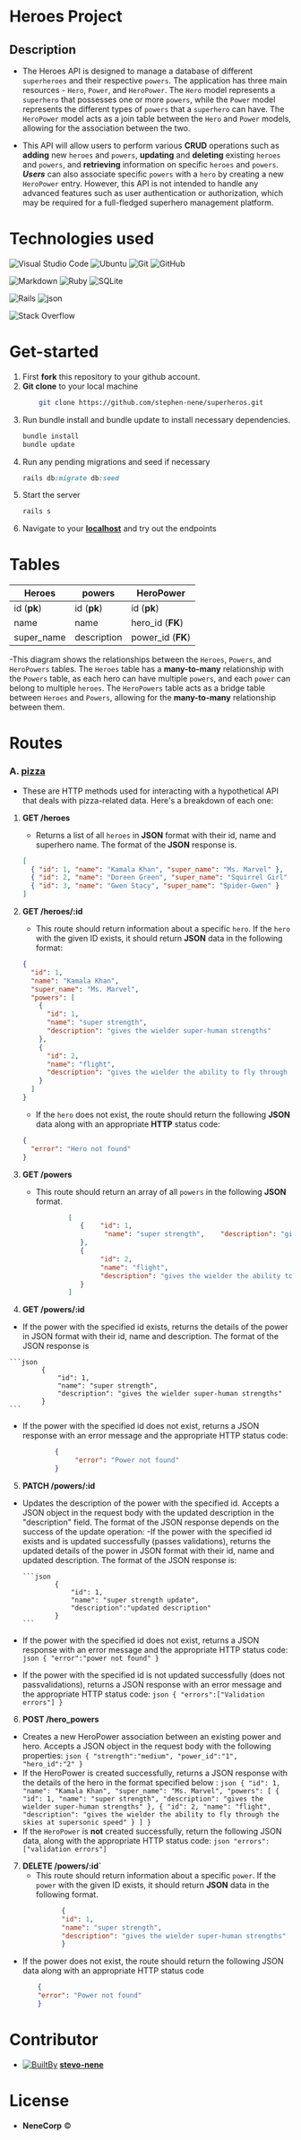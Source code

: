 # Heroes Project

## Description

- The Heroes API is designed to manage a database of different `superheroes` and their respective `powers`. The application has three main resources - `Hero`, `Power`, and `HeroPower`. The `Hero` model represents a `superhero` that possesses one or more `powers`, while the `Power` model represents the different types of `powers` that a `superhero` can have. The `HeroPower` model acts as a join table between the `Hero` and `Power` models, allowing for the association between the two.

- This API will allow users to perform various **CRUD** operations such as **adding** new `heroes` and `powers`, **updating** and **deleting** existing `heroes` and `powers`, and **retrieving** information on specific `heroes` and `powers`. **_Users_** can also associate specific `powers` with a `hero` by creating a new `HeroPower` entry. However, this API is not intended to handle any advanced features such as user authentication or authorization, which may be required for a full-fledged superhero management platform.

# Technologies used

![Visual Studio Code](https://img.shields.io/badge/Visual%20Studio%20Code-0078d7.svg?style=for-the-badge&logo=visual-studio-code&logoColor=white) ![Ubuntu](https://img.shields.io/badge/Ubuntu-E95420?style=for-the-badge&logo=ubuntu&logoColor=white) ![Git](https://img.shields.io/badge/GIT-E44C30?style=for-the-badge&logo=git&logoColor=white) ![GitHub](https://img.shields.io/badge/github-%23121011.svg?style=for-the-badge&logo=github&logoColor=white)

![Markdown](https://img.shields.io/badge/markdown-%23000000.svg?style=for-the-badge&logo=markdown&logoColor=white) ![Ruby](https://img.shields.io/badge/ruby-%23CC342D.svg?style=for-the-badge&logo=ruby&logoColor=white) ![SQLite](https://img.shields.io/badge/sqlite3-%2307405e.svg?style=for-the-badge&logo=sqlite&logoColor=white)

![Rails](https://img.shields.io/badge/rails-%23CC0000.svg?style=for-the-badge&logo=ruby-on-rails&logoColor=white) ![json](https://img.shields.io/badge/json-5E5C5C?style=for-the-badge&logo=json&logoColor=white)

![Stack Overflow](https://img.shields.io/badge/-Stackoverflow-FE7A16?style=for-the-badge&logo=stack-overflow&logoColor=white)

# Get-started

1. First **fork** this repository to your github account.
2. **Git clone** to your local machine
   ```bash
       git clone https://github.com/stephen-nene/superheros.git
   ```
3. Run bundle install and bundle update to install necessary dependencies.
   ```sh
   bundle install
   bundle update
   ```
   <!-- - If the above commands bring an error try appending bundle exec.
      ```sh
          bundle exec -->
4. Run any pending migrations and seed if necessary
   ```ruby
   rails db:migrate db:seed
   ```
5. Start the server
   ```ruby
   rails s
   ```
6. Navigate to your **[localhost](http://localhost:3000/)** and try out the endpoints

# Tables

| Heroes      | powers      | HeroPower         |
| ----------- | ----------- | ----------------- |
| id (**pk**) | id (**pk**) | id (**pk**)       |
| name        | name        | hero_id (**FK**)  |
| super_name  | description | power_id (**FK**) |

-This diagram shows the relationships between the `Heroes`, `Powers`, and `HeroPowers` tables. The `Heroes` table has a **many-to-many** relationship with the `Powers` table, as each hero can have multiple `powers`, and each `power` can belong to multiple `heroes`. The `HeroPowers` table acts as a bridge table between `Heroes` and `Powers`, allowing for the **many-to-many** relationship between them.

# Routes

### A. <u>pizza</u>

- These are HTTP methods used for interacting with a hypothetical API that deals with pizza-related data. Here's a breakdown of each one:

1. **GET /heroes**

   - Returns a list of all `heroes` in **JSON** format with their id, name and superhero name. The format of the **JSON** response is.

   ```json
   [
     { "id": 1, "name": "Kamala Khan", "super_name": "Ms. Marvel" },
     { "id": 2, "name": "Doreen Green", "super_name": "Squirrel Girl" },
     { "id": 3, "name": "Gwen Stacy", "super_name": "Spider-Gwen" }
   ]
   ```

2. **GET /heroes/:id**

   - This route should return information about a specific `hero`. If the `hero` with the given ID exists, it should return **JSON** data in the following format:

   ```json
   {
     "id": 1,
     "name": "Kamala Khan",
     "super_name": "Ms. Marvel",
     "powers": [
       {
         "id": 1,
         "name": "super strength",
         "description": "gives the wielder super-human strengths"
       },
       {
         "id": 2,
         "name": "flight",
         "description": "gives the wielder the ability to fly through the skies at supersonic speed"
       }
     ]
   }
   ```

   - If the `hero` does not exist, the route should return the following **JSON** data along with an appropriate **HTTP** status code:

   ```json
   {
     "error": "Hero not found"
   }
   ```

3. **GET /powers**

   - This route should return an array of all `powers` in the following **JSON** format.

     ```json
             [
                {    "id": 1,
                      "name": "super strength",    "description": "gives the wielder super-human strengths"
                },
                {
                     "id": 2,
                     "name": "flight",
                     "description": "gives the wielder the ability to fly through the skies at supersonic speed"
                }
             ]

     ```
4. **GET /powers/:id**
  -  If the power with the specified id exists, returns the details of the power in JSON format with their id, name and description. The format of the JSON response is

    ```json
            {
                "id": 1,
                "name": "super strength",
                "description": "gives the wielder super-human strengths"
            }
    ```
  - If the power with the specified id does not exist, returns a JSON response with an error message and the appropriate HTTP status code:
    ```json
            {
                 "error": "Power not found"
            }
    ```
5. **PATCH /powers/:id**
  - Updates the description of the power with the specified id. Accepts a JSON object in the request body with the updated description in the "description" field. The format of the JSON response depends on the success of the update operation:
      -If the power with the specified id exists and is updated successfully (passes validations), returns the updated details of the power in JSON format with their id, name and updated description. The format of the JSON response is:

        ```json
                {
                    "id": 1,
                    "name": "super strength update",
                    "description":"updated description"
                }
        ```
  - If the power with the specified id does not exist, returns a JSON response with an error message and the appropriate HTTP status code:
        ```json
                {
                    "error":"power not found"
                }
        ```
  - If the power with the specified id is not updated successfully (does not passvalidations), returns a JSON response with an error message and the appropriate HTTP status code:
        ```json
                {
                    "errors":["Validation errors"]
                }
        ```
6. **POST /hero_powers**
  - Creates a new HeroPower association between an existing power and hero. Accepts a JSON object in the request body with the following properties:
        ```json
                {
                    "strength":"medium",
                    "power_id":"1",
                    "hero_id":"2"
                }
        ```
  - If the HeroPower is created successfully, returns a JSON response with the details of the hero in the format specified below :
        ```json
           {
                "id": 1,
                "name": "Kamala Khan",
                "super_name": "Ms. Marvel",
                "powers": [
                    {
                    "id": 1,
                    "name": "super strength",
                    "description": "gives the wielder super-human strengths"
                    },
                    {
                    "id": 2,
                    "name": "flight",
                    "description": "gives the wielder the ability to fly through the skies at supersonic speed"
                    }
                ]
            }
        ```
  - If the `HeroPower` is **not** created successfully, return the following JSON data, along with the appropriate HTTP status code:
        ```json
                "errors": ["validation errors"]
        ```


7. **DELETE /powers/:id`**
   - This route should return information about a specific `power`. If the `power` with the given ID exists, it should return **JSON** data in the following format.
  ```json
               {
               "id": 1,
               "name": "super strength",
               "description": "gives the wielder super-human strengths"
               }
   ```
  - If the power does not exist, the route should return the following JSON data along with an appropriate HTTP status code

 ```json
        {
        "error": "Power not found"
        }
 ```




# Contributor

- [ ![BuiltBy](https://img.shields.io/badge/Built-By-GE7A10?style=flat-square&logo=BuzzFeed&logoColor=white)](https://github.com/stephen-nene)
  **[stevo-nene](https://github.com/stephen-nene)**

# License

- **NeneCorp** <span>&copy;</span>
